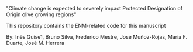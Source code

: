 "Climate change is expected to severely impact Protected Designation of Origin olive growing regions"

This repository contains the ENM-related code for this manuscript

By: Inês Guise1, Bruno Silva, Frederico Mestre, José Muñoz-Rojas, Maria F. Duarte, José M. Herrera

